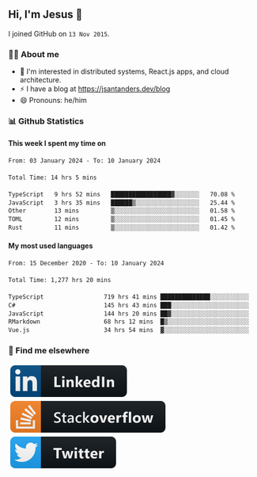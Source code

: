 ## Hi, I'm Jesus 👋

I joined GitHub on `13 Nov 2015`.

<!-- Talking about you -->

### 👨‍💻 About me

- 👦 I'm interested in distributed systems, React.js apps, and cloud architecture.
- ⚡️ I have a blog at <https://jsantanders.dev/blog>
- 😄 Pronouns: he/him

### 📊 Github Statistics

#### This week I spent my time on

<!--START_SECTION:weekly-->

```txt
From: 03 January 2024 - To: 10 January 2024

Total Time: 14 hrs 5 mins

TypeScript   9 hrs 52 mins   █████████████████▓░░░░░░░   70.08 %
JavaScript   3 hrs 35 mins   ██████▒░░░░░░░░░░░░░░░░░░   25.44 %
Other        13 mins         ▒░░░░░░░░░░░░░░░░░░░░░░░░   01.58 %
TOML         12 mins         ▒░░░░░░░░░░░░░░░░░░░░░░░░   01.45 %
Rust         11 mins         ▒░░░░░░░░░░░░░░░░░░░░░░░░   01.42 %
```

<!--END_SECTION:weekly-->

#### My most used languages

<!--START_SECTION:alltime-->

```txt
From: 15 December 2020 - To: 10 January 2024

Total Time: 1,277 hrs 20 mins

TypeScript                 719 hrs 41 mins ██████████████░░░░░░░░░░░   56.34 %
C#                         145 hrs 43 mins ███░░░░░░░░░░░░░░░░░░░░░░   11.41 %
JavaScript                 144 hrs 20 mins ██▓░░░░░░░░░░░░░░░░░░░░░░   11.30 %
RMarkdown                  68 hrs 12 mins  █▒░░░░░░░░░░░░░░░░░░░░░░░   05.34 %
Vue.js                     34 hrs 54 mins  ▓░░░░░░░░░░░░░░░░░░░░░░░░   02.73 %
```

<!--END_SECTION:alltime-->

### 📢 Find me elsewhere

<p>
  <a target="_blank" href="https://linkedin.com/in/jsantanders">
    <img src="https://github.com/jsantanders/jsantanders/blob/master/img/linkedin.svg" alt="LinkedIn" style="vertical-align:top; margin:4px">
  </a>
  
  <a target="_blank" href="https://stackoverflow.com/users/7318331/jesus-santander">
    <img src="https://github.com/jsantanders/jsantanders/blob/master/img/stackoverflow.svg" alt="StackOverflow" style="vertical-align:top; margin:4px">
  </a>
  
  <a target="_blank" href="http://twitter.com/jsantanders">
    <img src="https://github.com/jsantanders/jsantanders/blob/master/img/twitter.svg" alt="Twitter" style="vertical-align:top; margin:4px">
  </a>
</p>
